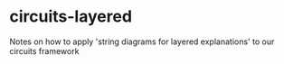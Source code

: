 # circuits-layered
Notes on how to apply 'string diagrams for layered explanations' to our circuits framework
